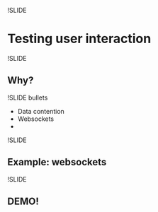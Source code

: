 !SLIDE

# Testing user interaction

!SLIDE

## Why?

!SLIDE bullets

* Data contention
* Websockets
*

!SLIDE

## Example: websockets

!SLIDE

## DEMO!
